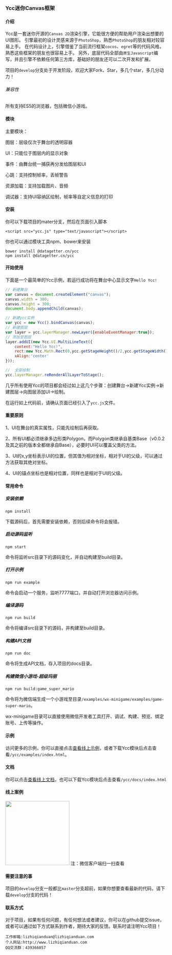 ### Ycc迷你Canvas框架

#### 介绍

Ycc是一套迷你开源的`Canvas 2D`渲染引擎，它能很方便的帮助用户渲染出想要的UI图形。
引擎最初的设计灵感来源于`PhotoShop`，熟悉`PhotoShop`的朋友相对较容易上手。
在代码设计上，引擎借鉴了当前流行框架`cocos`、`egret`等的代码风格，熟悉这些框架的朋友也很容易上手。
另外，底层代码全部由`原生Javascript`编写，并且引擎不依赖任何第三方库，基础好的朋友还可以二次开发和扩展。

项目的`develop`分支处于开发阶段，欢迎大家Fork、Star，多几个star，多几分动力！

###### 兼容性

所有支持ES5的浏览器，包括微信小游戏。

#### 模块

主要模块：

图层：层级仅次于舞台的透明容器

UI：只能位于图层内的显示对象

事件：由舞台统一捕获再分发给图层和UI

心跳：支持控制帧率，丢帧警告

资源加载：支持加载图片、音频

调试器：支持UI容纳区绘制，帧率等自定义信息的打印

#### 安装

你可以下载项目的mater分支，然后在页面引入脚本
```
<script src="ycc.js" type="text/javascript"></script>
````
你也可以通过模块工具npm、bower来安装
```
bower install @datagetter.cn/ycc
npm install @datagetter.cn/ycc
```
#### 开始使用

下面是一个最简单的Ycc示例，若运行成功将在舞台中心显示文字`Hello Ycc!`

```javascript
// 新建舞台
var canvas = document.createElement("canvas");
canvas.width = 300;
canvas.height = 300;
document.body.appendChild(canvas);

// 新建ycc实例
var ycc = new Ycc().bindCanvas(canvas);
// 新建图层
var layer = ycc.layerManager.newLayer({enableEventManager:true});
// 添加至图层
layer.addUI(new Ycc.UI.MultiLineText({
	content:"Hello Ycc!",
	rect:new Ycc.Math.Rect(0,ycc.getStageHeight()/2,ycc.getStageWidth(),30),
	xAlign:'center'
}));

//	全部绘制
ycc.layerManager.reRenderAllLayerToStage();
```
几乎所有使用Ycc的项目都会经过如上这几个步骤：创建舞台->新建Ycc实例->新建图层->向图层添加UI->绘制。

在运行如上代码前，请确认页面已经引入了`ycc.js`文件。

#### 重要原则

1、UI在舞台的真实属性，只能先绘制后再获取。

2、所有UI都必须继承多边形类Polygon，而Polygon类继承自基类Base（v0.0.2及其之前的版本全都继承自Base），必要时UI可以覆盖父类的方法。

3、UI的x,y坐标表示UI的位置，但其值为相对坐标，相对于UI的父级，可以通过方法获取其绝对坐标。

4、UI的锚点坐标也是相对位置，同样也是相对于UI的父级。

#### 常用命令

##### 安装依赖
```
npm install
```
下载源码后，首先需要安装依赖，否则后续命令将会报错。
##### 启动源码监听
```
npm start
```
命令将监听src目录下的源码变化，并自动构建至build目录。
##### 打开示例
```
npm run example
```
命令会启动一个服务，监听7777端口，并自动打开浏览器访问示例。
##### 编译源码
```
npm run build
```
命令将编译src目录下的源码，并构建至build目录。
##### 构建API文档
```
npm run doc
```
命令将生成API文档，存入项目的docs目录。
##### 构建微信小游戏-超级玛丽
```
npm run build:game_super_mario
```
命令将为微信端生成一个小游戏至目录`/examples/wx-minigame/examples/game-super-mario`。

wx-minigame目录可以直接使用微信开发者工具打开、调试、构建、预览、绑定账号、上传等操作。

#### 示例

访问更多的示例，你可以直接点击[查看线上示例](http://www.lizhiqianduan.com/products/ycc/examples/)，或者下载Ycc模块后点击查看`/ycc/examples/index.html`。

#### 文档

你可以点击[查看线上文档](http://www.lizhiqianduan.com/products/ycc/docs/)，也可以下载Ycc模块后点击查看`/ycc/docs/index.html`

#### 线上案例

<img src='https://www.lizhiqianduan.com/wp-content/uploads/image/20191029/1572355723994593.png' width=200 height=200 />
注：微信客户端扫一扫查看

#### 需要注意的事

项目的`develop`分支一般都比`master`分支超前，如果你想要查看最新的代码，请下载`develop`分支的代码！

#### 联系方式
对于项目，如果有任何问题，有任何想法或者建议，你可以在github提交issue，或者可以通过如下方式联系到作者，期待大家的反馈。联系时请注明Ycc项目！

	工作邮箱:lizhiqianduan@lizhiqianduan.com
	个人网站:http://www.lizhiqianduan.com
	QQ交流群：439366057